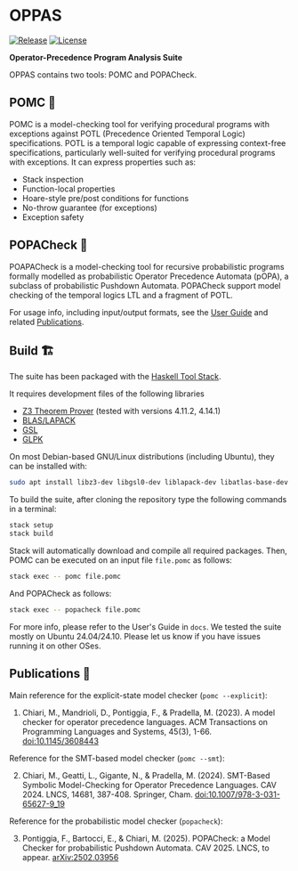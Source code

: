 # OPPAS
[![Release](https://img.shields.io/github/v/release/michiari/POMC?include_prereleases)](https://github.com/michiari/POMC/releases)
[![License](https://img.shields.io/github/license/michiari/POMC)](COPYING.md)

**Operator-Precedence Program Analysis Suite**

OPPAS contains two tools: POMC and POPACheck.


## POMC 🔎

POMC is a model-checking tool for verifying procedural programs with exceptions against POTL (Precedence Oriented Temporal Logic) specifications.
POTL is a temporal logic capable of expressing context-free specifications, particularly well-suited for verifying procedural programs with exceptions.
It can express properties such as:
- Stack inspection
- Function-local properties
- Hoare-style pre/post conditions for functions
- No-throw guarantee (for exceptions)
- Exception safety


## POPACheck 🎲

POAPACheck is a model-checking tool for recursive probabilistic programs formally modelled as probabilistic Operator Precedence Automata (pOPA), a subclass of probabilistic Pushdown Automata.
POPACheck support model checking of the temporal logics LTL and a fragment of POTL.


For usage info, including input/output formats, see the [User Guide](docs/guide.pdf) and related [Publications](#publications).


## Build 🏗️

The suite has been packaged with the [Haskell Tool Stack](https://www.haskellstack.org/).

It requires development files of the following libraries
- [Z3 Theorem Prover](https://github.com/Z3Prover/z3) (tested with versions 4.11.2, 4.14.1)
- [BLAS/LAPACK](https://www.netlib.org/lapack/)
- [GSL](https://www.gnu.org/software/gsl/)
- [GLPK](https://www.gnu.org/software/glpk/)

On most Debian-based GNU/Linux distributions (including Ubuntu), they can be installed with:
```sh
sudo apt install libz3-dev libgsl0-dev liblapack-dev libatlas-base-dev
```

To build the suite, after cloning the repository type the following commands in a terminal:
```sh
stack setup
stack build
```
Stack will automatically download and compile all required packages.
Then, POMC can be executed on an input file `file.pomc` as follows:
```sh
stack exec -- pomc file.pomc
```

And POPACheck as follows:
```sh
stack exec -- popacheck file.pomc
```

For more info, please refer to the User's Guide in `docs`.
We tested the suite mostly on Ubuntu 24.04/24.10.
Please let us know if you have issues running it on other OSes.


## Publications 📖

Main reference for the explicit-state model checker (`pomc --explicit`):

1. Chiari, M., Mandrioli, D., Pontiggia, F., & Pradella, M. (2023). A model checker for operator precedence languages. ACM Transactions on Programming Languages and Systems, 45(3), 1-66. [doi:10.1145/3608443](https://doi.org/10.1145/3608443)

Reference for the SMT-based model checker (`pomc --smt`):

2. Chiari, M., Geatti, L., Gigante, N., & Pradella, M. (2024). SMT-Based Symbolic Model-Checking for Operator Precedence Languages. CAV 2024. LNCS, 14681, 387-408. Springer, Cham. [doi:10.1007/978-3-031-65627-9_19](https://doi.org/10.1007/978-3-031-65627-9_19)

Reference for the probabilistic model checker (`popacheck`):

3. Pontiggia, F., Bartocci, E., & Chiari, M. (2025). POPACheck: a Model Checker for probabilistic Pushdown Automata. CAV 2025. LNCS, to appear. [arXiv:2502.03956](https://doi.org/10.48550/arXiv.2502.03956)
